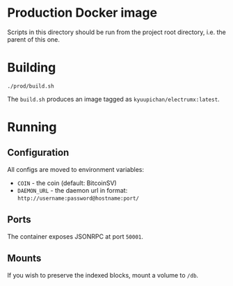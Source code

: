 # Production Docker image

Scripts in this directory should be run from the project root directory, i.e. the parent of this one. 


# Building

```shell script
./prod/build.sh
```

The `build.sh` produces an image tagged as `kyuupichan/electrumx:latest`.


# Running

## Configuration 

All configs are moved to environment variables:

- `COIN` - the coin (default: BitcoinSV)
- `DAEMON_URL` - the daemon url in format: `http://username:password@hostname:port/`


## Ports

The container exposes JSONRPC at port `50001`.


## Mounts

If you wish to preserve the indexed blocks, mount a volume to `/db`. 
